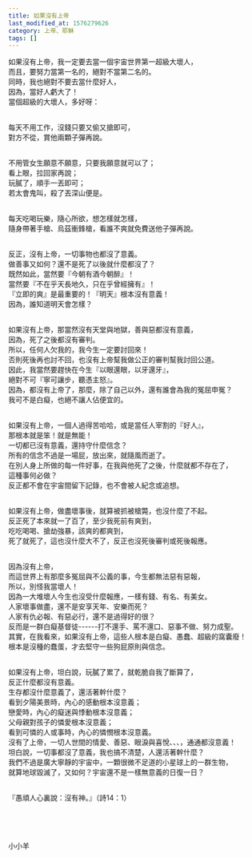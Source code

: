 ```yaml
---
title: 如果沒有上帝
last_modified_at: 1576279626
category: 上帝、耶穌
tags: []
---
```


<p>如果沒有上帝，我一定要去當一個宇宙世界第一超級大壞人，<br>
而且，要努力當第一名的，絕對不當第二名的。<br>
同時，我也絕對不要去當什麼好人，<br>
因為，當好人虧大了！<br>
當個超級的大壞人，多好呀：</p>

<p><br>
每天不用工作，沒錢只要又偷又搶即可，<br>
對方不從，賞他兩顆子彈再說。</p>

<p><br>
不用管女生願意不願意，只要我願意就可以了；<br>
看上眼，拉回家再說；<br>
玩膩了，順手一丟即可；<br>
若太會鬼叫，殺了丟深山便是。</p>

<p><br>
每天吃喝玩樂，隨心所欲，想怎樣就怎樣，<br>
隨身帶著手槍、烏茲衝鋒槍，看誰不爽就免費送他子彈再說。</p>

<p><br>
反正，沒有上帝，一切事物也都沒了意義。<br>
做善事又如何？還不是死了以後就什麼都沒了？<br>
既然如此，當然要『今朝有酒今朝醉』！<br>
當然要『不在乎天長地久，只在乎曾經擁有』！<br>
『立即的爽』是最重要的！『明天』根本沒有意義！<br>
因為，誰知道明天會怎樣？</p>

<p><br>
如果沒有上帝，那當然沒有天堂與地獄，善與惡都沒有意義，<br>
因為，死了之後都沒有審判。<br>
所以，任何人欠我的，我今生一定要討回來！<br>
否則死後再也討不回，也沒有上帝幫我做公正的審判幫我討回公道。<br>
因此，我當然要趕快在今生『以眼還眼，以牙還牙』，<br>
絕對不可『寧可讓步，聽憑主怒』。<br>
因為，都沒有上帝了，那麼，除了自己以外，還有誰會為我的冤屈申冤？<br>
我可不是白癡，也絕不讓人佔便宜的。</p>

<p><br>
如果沒有上帝，一個人過得苦哈哈，或是當任人宰割的『好人』，<br>
那根本就是笨！就是無能！<br>
一切都已沒有意義，還持守什麼信念？<br>
所有的信念不過是一場屁，放出來，就隨風而逝了。<br>
在別人身上所做的每一件好事，在我與他死了之後，什麼就都不存在了，<br>
這種事何必做？<br>
反正都不會在宇宙間留下記錄，也不會被人紀念或追想。</p>

<p><br>
如果沒有上帝，做盡壞事後，就算被抓被槍斃，也沒什麼了不起。<br>
反正死了本來就一了百了，至少我死前有爽到，<br>
吃吃喝喝、搶劫強暴，該爽的都爽到，<br>
死了就死了，這也沒什麼大不了，反正也沒死後審判或死後報應。</p>

<p><br>
因為沒有上帝，<br>
而這世界上有那麼多冤屈與不公義的事，今生都無法惡有惡報，<br>
所以，別怪我當壞人！<br>
因為一大堆壞人今生也沒受什麼報應，一樣有錢、有名、有美女。<br>
人家壞事做盡，還不是安享天年、安樂而死？<br>
人家有仇必報、有惡必行，還不是過得好的很？<br>
反而是一群白癡基督徒------打不還手、罵不還口、惡事不做、努力成聖。<br>
其實，在我看來，如果沒有上帝，這些人根本是白癡、愚蠢、超級的窩囊廢！<br>
根本是沒種的蠢蛋，才去堅守一些狗屁原則與信念。</p>

<p><br>
如果沒有上帝，坦白說，玩膩了累了，就乾脆自我了斷算了，<br>
反正什麼都沒有意義。<br>
生存都沒什麼意義了，還活著幹什麼？<br>
看到夕陽美景時，內心的感動根本沒意義；<br>
戀愛時，內心的癡迷與悸動根本沒意義；<br>
父母親對孩子的憐愛根本沒意義；<br>
看到可憐的人或事時，內心的憐憫根本沒意義。<br>
沒有了上帝，一切人世間的情愛、善惡、眼淚與喜悅、、、，通通都沒意義！<br>
坦白說，一切事都沒了意義，我也搞不清楚，人還活著幹什麼？<br>
我們不過是廣大寧靜的宇宙中，一顆很微不足道的小星球上的一群生物，<br>
就算地球毀滅了，又如何？宇宙還不是一樣無意義的日復一日？</p>

<p><br>
『愚頑人心裏說：沒有神。』（詩14：1）</p>

<p>&nbsp;</p>

<p>&nbsp;</p>

<p>小小羊</p>

